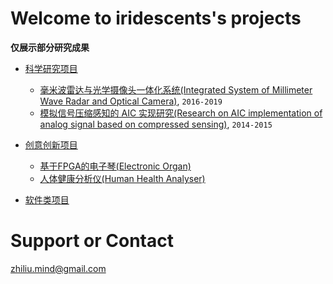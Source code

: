 # Welcome to iridescents's projects

**仅展示部分研究成果**


- [科学研究项目](./research/index.md)
	- [毫米波雷达与光学摄像头一体化系统(Integrated System of Millimeter Wave Radar and Optical Camera)](./research/RadarCamera/index.md), ``2016-2019``
	- [模拟信号压缩感知的 AIC 实现研究(Research on AIC implementation of analog signal based on compressed sensing)](./research/AnalogInformationConverter/index.md), ``2014-2015``

- [创意创新项目](./creative/index.md)
	- [基于FPGA的电子琴(Electronic Organ)](./creative/ElectronicOrgan/index.md)
	- [人体健康分析仪(Human Health Analyser)](./creative/HumanHealthAnalyzer/index.md)

- [软件类项目](./software/index.md)


# Support or Contact

zhiliu.mind@gmail.com
